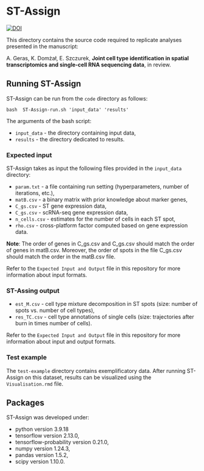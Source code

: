 # ST-Assign

[![DOI](https://zenodo.org/badge/DOI/10.5281/zenodo.10685485.svg)](https://doi.org/10.5281/zenodo.10685485)


This directory contains the source code required to replicate analyses presented in the manuscript:

A. Geras, K. Domżał, E. Szczurek, **Joint cell type identification in spatial transcriptomics and single-cell RNA sequencing data**, in review.


## Running ST-Assign

ST-Assign can be run from the `code` directory as follows:

```
bash  ST-Assign-run.sh 'input_data' 'results' 
```
The arguments of the bash script:
* `input_data` - the directory containing input data,
* `results` - the directory dedicated to results.

### Expected input

ST-Assign takes as input the following files provided in the `input_data` directory:

* `param.txt` - a file containing run setting (hyperparameters, number of iterations, etc.),
* `matB.csv` - a binary matrix with prior knowledge about marker genes,
* `C_gs.csv` - ST gene expression data,
* `C_gs.csv` - scRNA-seq gene expression data,
* `n_cells.csv` - estimates for the number of cells in each ST spot,
* `rho.csv` - cross-platform factor computed based on gene expression data.

**Note**: The order of genes in C_gs.csv and C_gs.csv should match the order of genes in matB.csv. Moreover, the order of spots in the file C_gs.csv should match the order in the matB.csv file.

Refer to the `Expected Input and Output` file in this repository for more information about input formats.

### ST-Assing output

* `est_M.csv` - cell type mixture decomposition in ST spots (size: number of spots vs. number of cell types),
* `res_TC.csv` - cell type annotations of single cells (size: trajectories after burn in times number of cells).

Refer to the `Expected Input and Output` file in this repository for more information about input and output formats.

### Test example
The `test-example` directory contains exemplificatory data. After running ST-Assign on this dataset, results can be visualized using the `Visualisation.rmd` file.

## Packages

ST-Assign was developed under:
* python version 3.9.18
* tensorflow version 2.13.0,
* tensorflow-probability version 0.21.0,
* numpy version 1.24.3,
* pandas version 1.5.2,
* scipy version 1.10.0.



